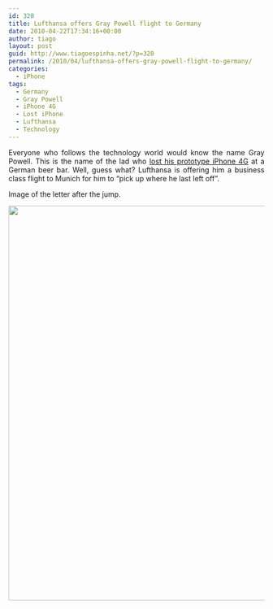 ```yaml
---
id: 320
title: Lufthansa offers Gray Powell flight to Germany
date: 2010-04-22T17:34:16+00:00
author: tiago
layout: post
guid: http://www.tiagoespinha.net/?p=320
permalink: /2010/04/lufthansa-offers-gray-powell-flight-to-germany/
categories:
  - iPhone
tags:
  - Germany
  - Gray Powell
  - iPhone 4G
  - Lost iPhone
  - Lufthansa
  - Technology
---
```

<p style="text-align: justify;">
  Everyone who follows the technology world would know the name Gray Powell. This is the name of the lad who <a href="http://gizmodo.com/5520438/how-apple-lost-the-next-iphone?skyline=true&s=i" target="_blank">lost his prototype iPhone 4G</a> at a German beer bar. Well, guess what? Lufthansa is offering him a business class flight to Munich for him to &#8220;pick up where he last left off&#8221;.
</p>

<p style="text-align: justify;">
  Image of the letter after the jump.
</p>

<p style="text-align: justify;">
  <!--more-->
</p>

<p style="text-align: justify;">
  <a href="https://www.tiagoespinha.net/wp-content/uploads/2010/04/89928967-b0ad73fbe6aa4e67e67dae138e83811b.4bd077e5-scaled.jpg" rel="lightbox[320]" title="89928967-b0ad73fbe6aa4e67e67dae138e83811b.4bd077e5-scaled"><img class="alignnone size-full wp-image-321" title="89928967-b0ad73fbe6aa4e67e67dae138e83811b.4bd077e5-scaled" src="https://www.tiagoespinha.net/wp-content/uploads/2010/04/89928967-b0ad73fbe6aa4e67e67dae138e83811b.4bd077e5-scaled.jpg" alt="" width="600" height="777" /></a>
</p>